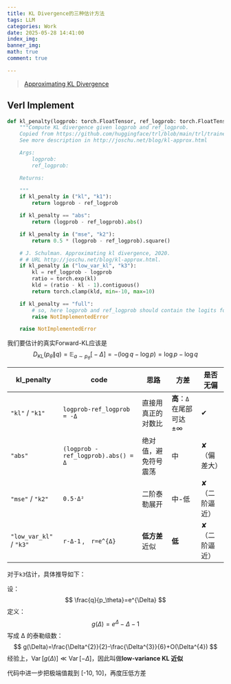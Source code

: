 ```yaml
---
title: KL Divergence的三种估计方法
tags: LLM
categories: Work
date: 2025-05-28 14:41:00
index_img: 
banner_img: 
math: true
comment: true

---
```




> [Approximating KL Divergence](http://joschu.net/blog/kl-approx.html)

## Verl Implement

```python
def kl_penalty(logprob: torch.FloatTensor, ref_logprob: torch.FloatTensor, kl_penalty) -> torch.FloatTensor:
    """Compute KL divergence given logprob and ref_logprob.
    Copied from https://github.com/huggingface/trl/blob/main/trl/trainer/ppo_trainer.py#L1104
    See more description in http://joschu.net/blog/kl-approx.html

    Args:
        logprob:
        ref_logprob:

    Returns:

    """
    if kl_penalty in ("kl", "k1"):
        return logprob - ref_logprob

    if kl_penalty == "abs":
        return (logprob - ref_logprob).abs()

    if kl_penalty in ("mse", "k2"):
        return 0.5 * (logprob - ref_logprob).square()

    # J. Schulman. Approximating kl divergence, 2020.
    # # URL http://joschu.net/blog/kl-approx.html.
    if kl_penalty in ("low_var_kl", "k3"):
        kl = ref_logprob - logprob
        ratio = torch.exp(kl)
        kld = (ratio - kl - 1).contiguous()
        return torch.clamp(kld, min=-10, max=10)

    if kl_penalty == "full":
        # so, here logprob and ref_logprob should contain the logits for every token in vocabulary
        raise NotImplementedError

    raise NotImplementedError
```

我们要估计的真实Forward-KL应该是
$$
D_{\text{KL}}(p_\theta\|q)=\mathbb E_{a\sim p_\theta}
\bigl[-\Delta\bigr] = -(\log q-\log p) = \log p-\log q
$$

| kl_penalty              | code                                | 思路                 | 方差                      | 是否无偏      |
| ----------------------- | ----------------------------------- | -------------------- | ------------------------- | ------------- |
| `"kl"` / `"k1"`         | `logprob-ref_logprob = -Δ`          | 直接用真正的对数比   | **高**：`Δ` 在尾部可达 ±∞ | ✔             |
| `"abs"`                 | `(logprob - ref_logprob).abs() = Δ` | 绝对值，避免符号震荡 | 中                        | ✘（偏差大）   |
| `"mse"` / `"k2"`        | `0.5·Δ²`                            | 二阶泰勒展开         | 中-低                     | ✘（二阶逼近） |
| `"low_var_kl"` / `"k3"` | `r-Δ-1` , `r=e^{Δ}`                 | **低方差**近似       | **低**                    | ✘（二阶逼近） |

对于`k3`估计，具体推导如下：

设：
$$
\frac{q}{p_\theta}=e^{\Delta}
$$
定义：
$$
g(\Delta)=e^{\Delta}-\Delta-1
$$
写成 Δ 的泰勒级数：
$$
g(\Delta)=\frac{\Delta^{2}}{2}-\frac{\Delta^{3}}{6}+O(\Delta^{4})
$$
经验上，$\operatorname{Var}[g(\Delta)] \ll \operatorname{Var}[-\Delta]$，因此叫做**low-variance KL 近似**

代码中进一步把极端值裁到 [-10, 10]，再度压低方差
